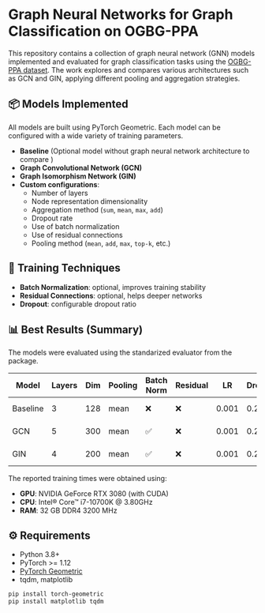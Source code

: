 # Graph Neural Networks for Graph Classification on OGBG-PPA

This repository contains a collection of graph neural network (GNN) models implemented and evaluated for graph classification tasks using the [OGBG-PPA dataset](https://ogb.stanford.edu/docs/graphprop/). The work explores and compares various architectures such as GCN and GIN, applying different pooling and aggregation strategies.

## 📦 Models Implemented

All models are built using PyTorch Geometric. Each model can be configured with a wide variety of training parameters.

- **Baseline** (Optional model without graph neural network architecture to compare )
- **Graph Convolutional Network (GCN)**
- **Graph Isomorphism Network (GIN)**
- **Custom configurations**:
  - Number of layers
  - Node representation dimensionality
  - Aggregation method (`sum`, `mean`, `max`, `add`)
  - Dropout rate
  - Use of batch normalization
  - Use of residual connections
  - Pooling method (`mean`, `add`, `max`, `top-k`, etc.)

## 🔧 Training Techniques

- **Batch Normalization**: optional, improves training stability
- **Residual Connections**: optional, helps deeper networks
- **Dropout**: configurable dropout ratio

## 📊 Best Results (Summary)

The models were evaluated using the standarized evaluator from the package.

| Model     | Layers | Dim | Pooling | Batch Norm | Residual | LR     | Dropout | Epsilon | Val Acc. | Test Acc. | Epochs | Time (GPU)    |
|-----------|--------|-----|---------|------------|----------|--------|---------|---------|----------|-----------|--------|----------|
| Baseline  | 3      | 128 | mean    | ❌         | ❌       | 0.001  | 0.2     | -       | ~11.9%   | ~13.3%    | 25     | 30 min   |
| GCN       | 5      | 300 | mean    | ✅         | ❌       | 0.001  | 0.2     | -       | ~61.5%   | ~65.3%    | 60     | 4h 44min |
| GIN       | 4      | 200 | mean    | ✅         | ❌       | 0.001  | 0.2     | 0.01    | ~68.2%   | ~73.1%    | 60     | 3h 24min |

The reported training times were obtained using:

- **GPU**: NVIDIA GeForce RTX 3080 (with CUDA)
- **CPU**: Intel® Core™ i7-10700K @ 3.80GHz
- **RAM**: 32 GB DDR4 3200 MHz

## ⚙️ Requirements

- Python 3.8+
- PyTorch >= 1.12
- [PyTorch Geometric](https://pytorch-geometric.readthedocs.io/)
- tqdm, matplotlib

```bash
pip install torch-geometric
pip install matplotlib tqdm
